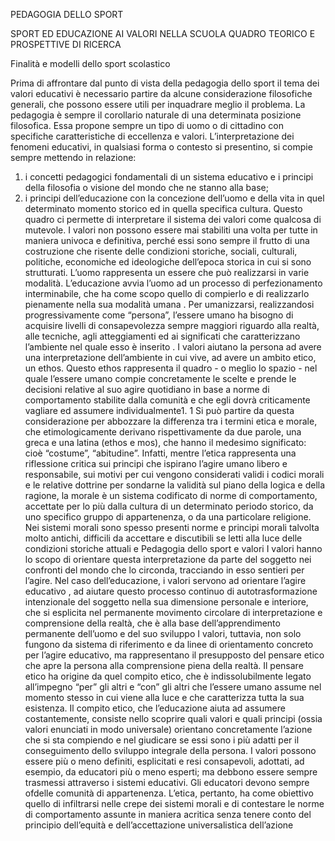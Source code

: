 PEDAGOGIA DELLO SPORT

SPORT ED EDUCAZIONE AI VALORI NELLA SCUOLA
QUADRO TEORICO E PROSPETTIVE DI RICERCA


Finalità e modelli dello sport scolastico


Prima di affrontare dal punto di vista della pedagogia
dello sport il tema dei valori educativi è necessario partire
da alcune considerazione filosofiche generali, che possono
essere utili per inquadrare meglio il problema.
La pedagogia è sempre il corollario naturale di una determinata
posizione filosofica. Essa propone sempre un tipo
di uomo o di cittadino con specifiche caratteristiche di
eccellenza e valori. L’interpretazione dei fenomeni educativi,
in qualsiasi forma o contesto si presentino, si compie
sempre mettendo in relazione:
1) i concetti pedagogici fondamentali di un sistema educativo
e i principi della filosofia o visione del mondo che ne
stanno alla base;
2) i principi dell’educazione con la concezione dell’uomo
e della vita in quel determinato momento storico ed in
quella specifica cultura.
Questo quadro ci permette di interpretare il sistema dei
valori come qualcosa di mutevole. I valori non possono
essere mai stabiliti una volta per tutte in maniera univoca e
definitiva, perché essi sono sempre il frutto di una costruzione
che risente delle condizioni storiche, sociali, culturali,
politiche, economiche ed ideologiche dell’epoca storica
in cui si sono strutturati.
L’uomo rappresenta un essere che può realizzarsi in varie
modalità. L’educazione avvia l’uomo ad un processo di
perfezionamento interminabile, che ha come scopo quello
di compierlo e di realizzarlo pienamente nella sua modalità
umana . Per umanizzarsi, realizzandosi
progressivamente come “persona”, l’essere umano ha bisogno
di acquisire livelli di consapevolezza sempre maggiori
riguardo alla realtà, alle tecniche, agli atteggiamenti
ed ai significati che caratterizzano l’ambiente nel quale esso
è inserito . I valori aiutano la persona ad
avere una interpretazione dell’ambiente in cui vive, ad avere
un ambito etico, un ethos.
Questo ethos rappresenta il quadro - o meglio lo spazio -
nel quale l’essere umano compie concretamente le scelte e
prende le decisioni relative al suo agire quotidiano in base
a norme di comportamento stabilite dalla comunità e che
egli dovrà criticamente vagliare ed assumere individualmente1.
1 Si può partire da questa considerazione per abbozzare la differenza
tra i termini etica e morale, che etimologicamente derivano rispettivamente
da due parole, una greca e una latina (ethos e mos), che hanno
il medesimo significato: cioè “costume”, “abitudine”. Infatti, mentre
l’etica rappresenta una riflessione critica sui principi che ispirano
l’agire umano libero e responsabile, sui motivi per cui vengono considerati
validi i codici morali e le relative dottrine per sondarne la validità
sul piano della logica e della ragione, la morale è un sistema codificato
di norme di comportamento, accettate per lo più dalla cultura di
un determinato periodo storico, da uno specifico gruppo di appartenenza,
o da una particolare religione. Nei sistemi morali sono spesso
presenti norme e principi morali talvolta molto antichi, difficili da accettare
e discutibili se letti alla luce delle condizioni storiche attuali e
Pedagogia dello sport e valori
I valori hanno lo scopo di orientare questa interpretazione
da parte del soggetto nei confronti del mondo che lo
circonda, tracciando in esso sentieri per l’agire. Nel caso
dell’educazione, i valori servono ad orientare l’agire educativo
, ad aiutare questo processo continuo
di autotrasformazione intenzionale del soggetto nella
sua dimensione personale e interiore, che si esplicita nel
permanente movimento circolare di interpretazione e
comprensione della realtà, che è alla base
dell’apprendimento permanente dell’uomo e del suo sviluppo
I valori, tuttavia, non solo fungono da sistema di riferimento
e da linee di orientamento concreto per l’agire educativo,
ma rappresentano il presupposto del pensare etico
che apre la persona alla comprensione piena della realtà. Il
pensare etico ha origine da quel compito etico, che è indissolubilmente
legato all’impegno “per” gli altri e “con” gli
altri che l’essere umano assume nel momento stesso in cui
viene alla luce e che caratterizza tutta la sua esistenza. Il
compito etico, che l’educazione aiuta ad assumere costantemente,
consiste nello scoprire quali valori e quali principi
(ossia valori enunciati in modo universale) orientano
concretamente l’azione che si sta compiendo e nel giudicare
se essi sono i più adatti per il conseguimento dello sviluppo
integrale della persona.
I valori possono essere più o meno definiti, esplicitati e
resi consapevoli, adottati, ad esempio, da educatori più o
meno esperti; ma debbono essere sempre trasmessi attraverso
i sistemi educativi. Gli educatori devono sempre ofdelle
comunità di appartenenza. L’etica, pertanto, ha come obiettivo
quello di infiltrarsi nelle crepe dei sistemi morali e di contestare le
norme di comportamento assunte in maniera acritica senza tenere conto
del principio dell’equità e dell’accettazione universalistica
dell’azione 

